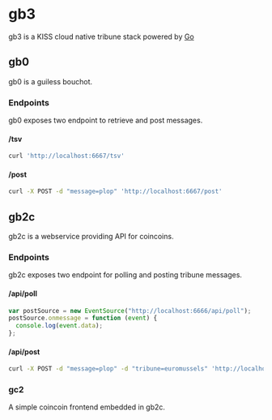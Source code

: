 # gb3

gb3 is a KISS cloud native tribune stack powered by [Go](https://golang.org/)

## gb0

gb0 is a guiless bouchot.

### Endpoints

gb0 exposes two endpoint to retrieve and post messages.

#### /tsv

```bash
curl 'http://localhost:6667/tsv'
```

#### /post

```bash
curl -X POST -d "message=plop" 'http://localhost:6667/post'
```

## gb2c

gb2c is a webservice providing API for coincoins.

### Endpoints

gb2c exposes two endpoint for polling and posting tribune messages.

#### /api/poll

```javascript
var postSource = new EventSource("http://localhost:6666/api/poll");
postSource.onmessage = function (event) {
  console.log(event.data);
};
```

#### /api/post

```bash
curl -X POST -d "message=plop" -d "tribune=euromussels" 'http://localhost:6666/api/post'
```

### gc2

A simple coincoin frontend embedded in gb2c.
